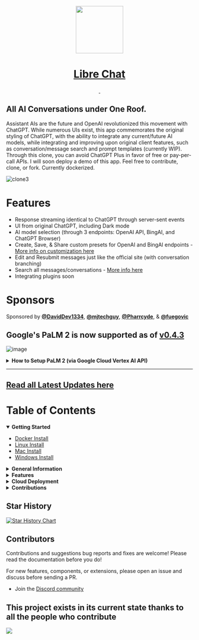 ﻿
<p align="center">
  <a href="https://discord.gg/NGaa9RPCft">
    <picture>
      <source media="(prefers-color-scheme: dark)" srcset="https://user-images.githubusercontent.com/110412045/228325485-9d3e618f-a980-44fe-89e9-d6d39164680e.png">
      <img src="https://user-images.githubusercontent.com/110412045/228325485-9d3e618f-a980-44fe-89e9-d6d39164680e.png" height="128">
    </picture>
    <h1 align="center">Libre Chat</h1>
  </a>
</p>

<p align="center">
  <a aria-label="Join the community on Discord" href="https://discord.gg/NGaa9RPCft">
    <img alt="" src="https://img.shields.io/badge/Join%20the%20community-blueviolet.svg?style=for-the-badge&logo=DISCORD&labelColor=000000&logoWidth=20">
  </a>
  <a aria-label="Sponsors" href="#sponsors">
    <img alt="" src="https://img.shields.io/badge/SPONSORS-brightgreen.svg?style=for-the-badge&labelColor=000000&logoWidth=20">
  </a>
</p>

## All AI Conversations under One Roof. ##
  Assistant AIs are the future and OpenAI revolutionized this movement with ChatGPT. While numerous UIs exist, this app commemorates the original styling of ChatGPT, with the ability to integrate any current/future AI models, while integrating and improving upon original client features, such as conversation/message search and prompt templates (currently WIP). Through this clone, you can avoid ChatGPT Plus in favor of free or pay-per-call APIs. I will soon deploy a demo of this app. Feel free to contribute, clone, or fork. Currently dockerized.
  
  ![clone3](https://user-images.githubusercontent.com/110412045/230538752-9b99dc6e-cd02-483a-bff0-6c6e780fa7ae.gif)

# Features

- Response streaming identical to ChatGPT through server-sent events
- UI from original ChatGPT, including Dark mode
- AI model selection (through 3 endpoints: OpenAI API, BingAI, and ChatGPT Browser)
- Create, Save, & Share custom presets for OpenAI and BingAI endpoints - [More info on customization here](https://github.com/danny-avila/chatgpt-clone/releases/tag/v0.3.0)
- Edit and Resubmit messages just like the official site (with conversation branching)
- Search all messages/conversations - [More info here](https://github.com/danny-avila/chatgpt-clone/releases/tag/v0.1.0)
- Integrating plugins soon

##
# Sponsors

  Sponsored by <a href="https://github.com/DavidDev1334"><b>@DavidDev1334</b></a>, <a href="https://github.com/mjtechguy"><b>@mjtechguy</b></a>, <a href="https://github.com/Pharrcyde"><b>@Pharrcyde</b></a>, & <a href="https://github.com/fuegovic"><b>@fuegovic</b></a>

##

## **Google's PaLM 2 is now supported as of [v0.4.3](https://github.com/danny-avila/chatgpt-clone/releases/tag/v0.4.3)**
  
  ![image](https://github.com/danny-avila/chatgpt-clone/assets/110412045/ec5e8ff3-6c3a-4f25-9687-d8558435d094)
 
<details>
<summary><strong>How to Setup PaLM 2 (via Google Cloud Vertex AI API)</strong></summary>
- Enable the Vertex AI API on Google Cloud:
- - https://console.cloud.google.com/vertex-ai
- Create a Service Account:
- - https://console.cloud.google.com/projectselector/iam-admin/serviceaccounts/create?walkthrough_id=iam--create-service-account#step_index=1
- Make sure to click 'Create and Continue' to give at least the 'Vertex AI User' role.
- Create a JSON key, rename as 'auth.json' and save it in /api/data/.

**Alternatively**

- In your ./api/.env file, set PALM_KEY as "user_provided" to allow the user to provide a Service Account key JSON from the UI.
- They will follow the steps above except for renaming the file, simply importing the JSON when prompted.
- The key is sent to the server but never saved except in your local storage

**Note:**

- Vertex AI does not (yet) support response streaming for text generations, so response may seem to take long when generating a lot of text.
- Text streaming is simulated
</details>

---

## [Read all Latest Updates here](CHANGELOG.md)

<h1>Table of Contents</h1>

<details open>
  <summary><strong>Getting Started</strong></summary>

  * [Docker Install](/docs/install/docker_install.md)
  * [Linux Install](docs/install/linux_install.md)
  * [Mac Install](docs/install/mac_install.md)
  * [Windows Install](docs/install/windows_install.md)
</details>

<details>
  <summary><strong>General Information</strong></summary>

  * [Code of Conduct](CODE_OF_CONDUCT.md)
  * [Project Origin](docs/general_info/project_origin.md)
  * [Multilingual Information](docs/general_info/multilingual_information.md)
  * [Roadmap](docs/general_info/roadmap.md)
  * [Tech Stack](docs/general_info/tech_stack.md)
  * [Changelog](CHANGELOG.md)
  * [Bing Jailbreak Info](docs/general_info/bing_jailbreak_info.md)
</details>

<details>
  <summary><strong>Features</strong></summary>

  * [User Auth System](docs/features/user_auth_system.md)
  * [Proxy](docs/features/proxy.md)
</details>

<details>
  <summary><strong>Cloud Deployment</strong></summary>

  * [Heroku](docs/deployment/heroku.md)
</details>

<details>
  <summary><strong>Contributions</strong></summary>

  * [Contributor Guidelines](CONTRIBUTING.md)
  * [Documentation Guidelines](docs/contributions/documentation_guidelines.md)
  * [Code Standards and Conventions](docs/contributions/coding_conventions.md)
  * [Testing](docs/contributions/testing.md)
  * [Security](SECURITY.md)
  * [Trello Board](https://trello.com/b/17z094kq/chatgpt-clone)
</details>


##

## Star History

[![Star History Chart](https://api.star-history.com/svg?repos=danny-avila/chatgpt-clone&type=Date)](https://star-history.com/#danny-avila/chatgpt-clone&Date)

## Contributors
Contributions and suggestions bug reports and fixes are welcome!
Please read the documentation before you do!

For new features, components, or extensions, please open an issue and discuss before sending a PR. 

- Join the [Discord community](https://discord.gg/uDyZ5Tzhct)

This project exists in its current state thanks to all the people who contribute
---
<a href="https://github.com/danny-avila/chatgpt-clone/graphs/contributors">
  <img src="https://contrib.rocks/image?repo=danny-avila/chatgpt-clone" />
</a>
